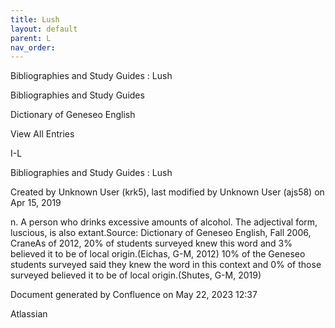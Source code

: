 ```yaml
---
title: Lush
layout: default
parent: L
nav_order:
---
```


Bibliographies and Study Guides : Lush

Bibliographies and Study Guides

Dictionary of Geneseo English

View All Entries

I-L

Bibliographies and Study Guides : Lush

Created by  Unknown User (krk5), last modified by  Unknown User (ajs58) on Apr 15, 2019

n. A person who drinks excessive amounts of alcohol. The adjectival form, luscious, is also extant.Source: Dictionary of Geneseo English, Fall 2006, CraneAs of 2012, 20% of students surveyed knew this word and 3% believed it to be of local origin.(Eichas, G-M, 2012) 10% of the Geneseo students surveyed said they knew the word in this context and 0% of those surveyed believed it to be of local origin.(Shutes, G-M, 2019)

Document generated by Confluence on May 22, 2023 12:37

Atlassian
